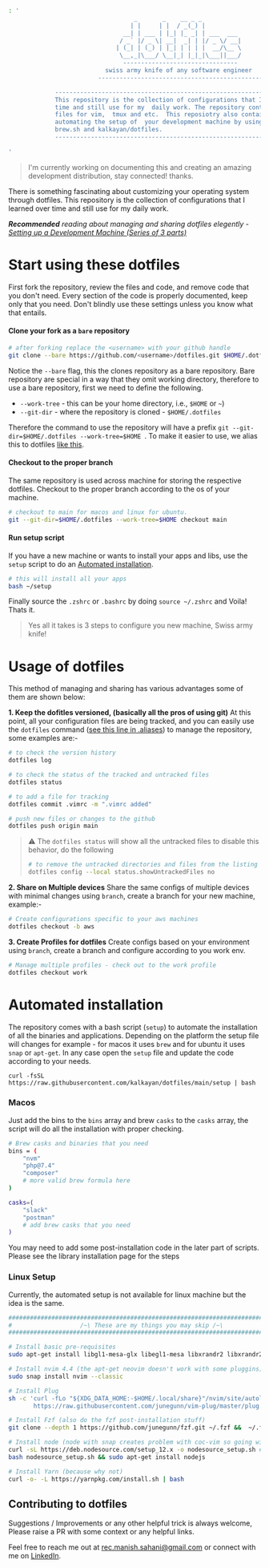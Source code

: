 ```bash
: '
                                   _       _    __ _ _
                                  | |     | |  / _(_) |
                                __| | ___ | |_| |_ _| | ___  ___
                               / _` |/ _ \| __|  _| | |/ _ \/ __|
                              | (_| | (_) | |_| | | | |  __/\__ \
                               \__,_|\___/ \__|_| |_|_|\___||___/
                                --------------------------------
                           swiss army knife of any software engineer
                         ----------------------------------------------

             -----------------------------------------------------------------------
             This repository is the collection of configurations that I learned over
             time and still use for my  daily work. The repository contains  configs
             files for vim,  tmux and etc.  This reposiotry also contains a file for
             automating the setup of  your development machine by using xcode tools,
             brew.sh and kalkayan/dotfiles.
             -----------------------------------------------------------------------
    
'
```
> I'm currently working on documenting this and creating an amazing development distribution, stay connected! thanks.

There is something fascinating about customizing your operating system through dotfiles. This repository is the collection of configurations that I learned over time and still use for my daily work.

***Recommended** reading about managing and sharing dotfiles elegently - [Setting up a Development Machine (Series of 3 parts)](https://engineering.kalkayan.io/posts/setting-up-a-development-machine-part-3/)*

# Start using these dotfiles

First fork the repository, review the files and code, and remove code that you don't need. Every section of the code is properly documented, keep only that you need. Don't blindly use these settings unless you know what that entails.

<!-- > *If you wish to understand these configurations in depth, read - [hades configs]().* -->

#### Clone your fork as a `bare` repository

```bash
# after forking replace the <username> with your github handle
git clone --bare https://github.com/<username>/dotfiles.git $HOME/.dotfiles
````

Notice the `--bare` flag, this the clones repository as a bare repository. Bare repository are special in a way that they omit working directory, therefore to use a bare repository, first we need to define the following.
- `--work-tree` - this can be your home directory, i.e., `$HOME` or `~`)
- `--git-dir` - where the repository is cloned - `$HOME/.dotfiles` 

Therefore the command to use the repository will have a prefix `git --git-dir=$HOME/.dotfiles --work-tree=$HOME `. To make it easier to use, we alias this to dotfiles [like this](https://github.com/kalkayan/dotfiles/blob/main/.aliases#L70).

#### Checkout to the proper branch

The same repository is used across machine for storing the respective dotfiles. Checkout to the proper branch according to the os of your machine.
```bash
# checkout to main for macos and linux for ubuntu.
git --git-dir=$HOME/.dotfiles --work-tree=$HOME checkout main
```

#### Run setup script

If you have a new machine or wants to install your apps and libs, use the `setup` script to do an [Automated installation](#automated-installation).
```bash
# this will install all your apps
bash ~/setup
```

Finally source the `.zshrc` or `.bashrc` by doing `source ~/.zshrc` and Voila! Thats it. 

> Yes all it takes is 3 steps to configure you new machine, Swiss army knife!


# Usage of dotfiles

This method of managing and sharing has various advantages some of them are shown below:

**1. Keep the dofitles versioned, (basically all the pros of using git)**
At this point, all your configuration files are being tracked, and you can easily use the `dotfiles` command ([see this line in .aliases](https://github.com/kalkayan/dotfiles/blob/main/.aliases#L69)) to manage the repository, some examples are:-
```bash
# to check the version history 
dotfiles log

# to check the status of the tracked and untracked files 
dotfiles status

# to add a file for tracking
dotfiles commit .vimrc -m ".vimrc added"

# push new files or changes to the github
dotfiles push origin main
```

> :warning: The `dotfiles status` will show all the untracked files to disable this behavior, do the following
>
> ```bash 
> # to remove the untracked directories and files from the listing
> dotfiles config --local status.showUntrackedFiles no 
> ```

**2. Share on Multiple devices**
Share the same configs of multiple devices with minimal changes using `branch`, create a branch for your new machine, example:-

```bash
# Create configurations specific to your aws machines
dotfiles checkout -b aws
```

**3. Create Profiles for dotfiles**
Create configs based on your environment using `branch`, create a branch and configure according to you work env.
```bash
# Manage multiple profiles - check out to the work profile 
dotfiles checkout work
```

# Automated installation 

The repository comes with a bash script (`setup`) to automate the installation of all the binaries and applications. Depending on the platform the setup file will changes for example - for macos it uses `brew` and for ubuntu it uses `snap` or `apt-get`. In any case open the `setup` file and update the code according to your needs.

```
curl -fsSL https://raw.githubusercontent.com/kalkayan/dotfiles/main/setup | bash
```

### Macos 

Just add the bins to the `bins` array and brew `casks` to the `casks` array, the script will do all the installation with proper checking.
```bash
# Brew casks and binaries that you need
bins = (
    "nvm"
    "php@7.4"
    "composer"
    # more valid brew formula here
)

casks=(
    "slack"
    "postman"
    # add brew casks that you need 
)
```

You may need to add some post-installation code in the later part of scripts. Please see the library installation page for the steps

### Linux Setup

Currently, the automated setup is not available for linux machine but the idea is the same.

```bash
##############################################################################
#                   /~\ These are my things you may skip /~\                 #
##############################################################################

# Install basic pre-requisites 
sudo apt-get install libgl1-mesa-glx libegl1-mesa libxrandr2 libxrandr2 libxss1 libxcursor1 libxcomposite1 libasound2 libxi6 libxtst6

# Install nvim 4.4 (the apt-get neovim doesn't work with some pluggins)
sudo snap install nvim --classic

# Install Plug
sh -c 'curl -fLo "${XDG_DATA_HOME:-$HOME/.local/share}"/nvim/site/autoload/plug.vim --create-dirs \
       https://raw.githubusercontent.com/junegunn/vim-plug/master/plug.vim'

# Install Fzf (also do the fzf post-installation stuff)
git clone --depth 1 https://github.com/junegunn/fzf.git ~/.fzf &&  ~/.fzf/install

# Install node (node with snap creates problem with coc-vim so going with the classical way)
curl -sL https://deb.nodesource.com/setup_12.x -o nodesource_setup.sh # replace 12 with Version.
bash nodesource_setup.sh && sudo apt-get install nodejs

# Install Yarn (because why not)
curl -o- -L https://yarnpkg.com/install.sh | bash
```

## Contributing to dotfiles

Suggestions / Improvements or any other helpful trick is always welcome, Please raise a PR with some context or any helpful links.

Feel free to reach me out at [rec.manish.sahani@gmail.com](mailto:rec.manish.sahani@gmail.com) or connect with me on [LinkedIn](https://www.linkedin.com/in/manishsahani).


<!-- 
> The article mainly applies to macOS and debians, but Improvements or contributions for other platforms are more than welcome.  -->
